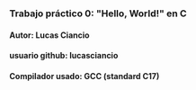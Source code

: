 ### Trabajo práctico 0: "Hello, World!" en C
#### Autor: Lucas Ciancio
#### usuario github: lucasciancio
#### Compilador usado: GCC (standard C17)
